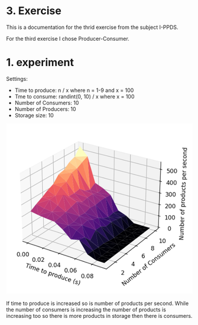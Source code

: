 # 3. Exercise
This is a documentation for the thrid exercise from the subject I-PPDS.

For the third exercise I chose Producer-Consumer.

# 1. experiment
Settings:
-   Time to produce: n / x where n = 1-9 and x = 100
-   Tme to consume: randint(0, 10) / x where x = 100
-   Number of Consumers: 10
-   Number of Producers: 10
-   Storage size: 10

![Bad Release](https://raw.githubusercontent.com/Rokulus/I-PPDS_Procka/03/images/base_setting.png)

If time to produce is increased so is number of products per second. While the number of consumers is increasing the number of products is increasing too so there is more products in storage then there is consumers.
